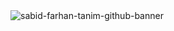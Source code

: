 <img src="https://i.ibb.co/f1PJ3CH/sabid-farhan-tanim-github-banner.png" alt="sabid-farhan-tanim-github-banner" border="0">